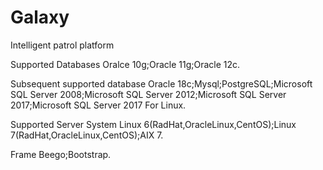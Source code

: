 # Galaxy
Intelligent patrol platform

Supported Databases
Oralce 10g;Oracle 11g;Oracle 12c.

Subsequent supported database
Oracle 18c;Mysql;PostgreSQL;Microsoft SQL Server 2008;Microsoft SQL Server 2012;Microsoft SQL Server 2017;Microsoft SQL Server 2017 For Linux.

Supported Server System
Linux 6(RadHat,OracleLinux,CentOS);Linux 7(RadHat,OracleLinux,CentOS);AIX 7.

Frame
Beego;Bootstrap.
